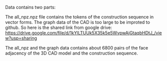 Data contains two parts: 

The all_npz.npz file contains the tokens of the construction sequence in vector forms. 
The graph data of the CAD is too large to be improted to github. So here is the shared link from google drive: https://drive.google.com/file/d/1kYlLTUUk5X35k5e5WvpwAjGtaqbHDtJ_/view?usp=sharing

The all_npz and the graph data contains about 6800 pairs of the face adjacency of the 3D CAD model and the construction sequence.
